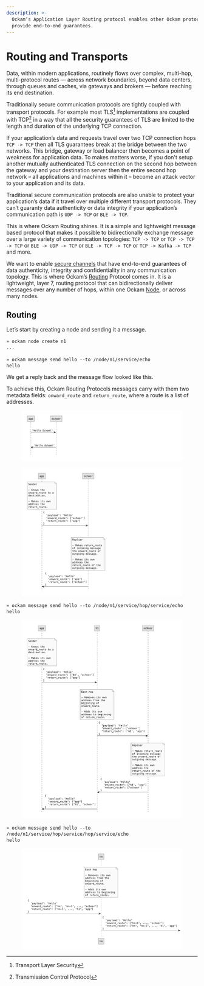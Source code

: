 ```yaml
---
description: >-
  Ockam’s Application Layer Routing protocol enables other Ockam protocols to
  provide end-to-end guarantees.
---
```


# Routing and Transports

Data, within modern applications, routinely flows over complex, multi-hop, multi-protocol routes — across network boundaries, beyond data centers, through queues and caches, via gateways and brokers — before reaching its end destination.

Traditionally secure communication protocols are tightly coupled with transport protocols. For example most TLS[^1] implementations are coupled with TCP[^2] in a way that all the security guarantees of TLS are limited to the length and duration of the underlying TCP connection.

If your application’s data and requests travel over two TCP connection hops `TCP -> TCP` then all TLS guarantees break at the bridge between the two networks. This bridge, gateway or load balancer then becomes a point of weakness for application data. To makes matters worse, if you don't setup another mutually authenticated TLS connection on the second hop between the gateway and your destination server then the entire second hop network – all applications and machines within it – become an attack vector to your application and its data.&#x20;

Traditional secure communication protocols are also unable to protect your application’s data if it travel over multiple different transport protocols. They can’t guaranty data authenticity or data integrity if your application’s communication path is `UDP -> TCP` or `BLE -> TCP`.

This is where Ockam Routing shines. It is a simple and lightweight message based protocol that makes it possible to bidirectionally exchange message over a large variety of communication topologies: `TCP -> TCP` or `TCP -> TCP -> TCP` or `BLE -> UDP -> TCP` or `BLE -> TCP -> TCP` or `TCP -> Kafka -> TCP` and more.





We want to enable [secure channels](secure-channels.md) that have end-to-end guarantees of data authenticity, integrity and confidentiality in any communication topology. This is where Ockam’s [Routing](routing.md#routing) Protocol comes in. It is a lightweight, layer 7, routing protocol that can bidirectionally deliver messages over any number of hops, within one Ockam [Node](nodes.md), or across many nodes.

## Routing

Let’s start by creating a node and sending it a message.

```
» ockam node create n1
...

» ockam message send hello --to /node/n1/service/echo
hello
```

We get a reply back and the message flow looked like this.

To achieve this, Ockam Routing Protocols messages carry with them two metadata fields: `onward_route` and `return_route`, where a route is a list of addresses.



<figure><img src="../../diagrams/plantuml/simple/simple.001.jpeg" alt=""><figcaption></figcaption></figure>

<figure><img src="../../diagrams/plantuml/one-hop/one-hop.001.jpeg" alt=""><figcaption></figcaption></figure>

```
» ockam message send hello --to /node/n1/service/hop/service/echo
hello
```

<figure><img src="../../diagrams/plantuml/two-hops/two-hops.001.jpeg" alt=""><figcaption></figcaption></figure>

```
» ockam message send hello --to /node/n1/service/hop/service/hop/service/echo
hello
```

<figure><img src="../../diagrams/plantuml/n-hops/n-hops.001.jpeg" alt=""><figcaption></figcaption></figure>

[^1]: Transport Layer Security

[^2]: Transmission Control Protocol
